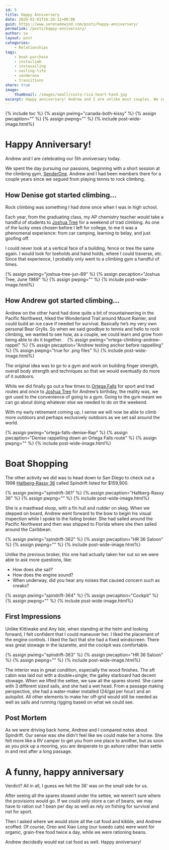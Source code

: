 ```yaml
---
id: 5
title: Happy Anniversary
date: 2020-02-01T16:20:12+00:00
guid: https://www.serenadewind.com/posts/happy-anniversary/
permalink: /posts/happy-anniversary/
author: sw
layout: post
categories:
    - Relationships
tags:
    - boat-purchase
    - instaclimb
    - instasailing
    - sailing-life
    - senderone
    - transitions
share: true
image:
    thumbnail: /images/small/costa-rica-heart-hand.jpg 
excerpt: Happy anniversary! Andrew and I are unlike most couples. We celebrated by climbing and boat shopping on our anniversary. Since life is short, why not spend your time pursuing your passions?
---
```

{% include toc %}
{% assign pwimg="canada-both-kissy" %}
{% assign pwcaption="" %}
{% assign pwpng="" %}
{% include post-wide-image.html%}


# Happy Anniversary!

Andrew and I are celebrating our 5th anniversary today.

We spent the day pursuing our passions, beginning with a short session at the climbing gym, [SenderOne](https://www.senderoneclimbing.com/ "SenderOne"). Andrew and I had been members there for a couple years since we segued from playing tennis to rock climbing.

## How Denise got started climbing...

Rock climbing was something I had done once when I was in high school.

Each year, from the graduating class, my AP chemistry teacher would take a handful of students to [Joshua Tree](/posts/throw-back/ "Joshua Tree") for a weekend of trad climbing. As one of the lucky ones chosen before I left for college, to me it was a phenomenal experience: from car camping, learning to belay, and just goofing off.

I could never look at a vertical face of a building, fence or tree the same again. I would look for toeholds and hand holds, where I could traverse, etc. Since that experience, I probably only went to a climbing gym a handful of times.

{% assign pwimg="joshua-tree-jun-89" %}
{% assign pwcaption="Joshua Tree, June 1989" %}
{% assign pwpng="" %}
{% include post-wide-image.html%}


## How Andrew got started climbing...

Andrew on the other hand had done quite a bit of mountaineering in the Pacific Northwest, hiked the Wonderland Trail around Mount Rainier, and could build an ice cave if needed for survival. Basically he’s my very own personal Bear Grylls. So when we said goodbye to tennis and hello to rock climbing, we wanted to see how, as a couple, we could learn and grow from being able to do it together. 
 
{% assign pwimg="ortega-climbing-andrew-rappel" %}
{% assign pwcaption="Andrew testing anchor before rappelling" %}
{% assign pwpng="true for .png files" %}
{% include post-wide-image.html%}


The original idea was to go to a gym and work on building finger strength, overall body strength and techniques so that we would eventually do more of it outdoors.

While we did finally go out a few times to [Ortega Falls](https://www.mountainproject.com/area/106002993/ortega-falls "Ortega Falls") for sport and trad routes and once to [Joshua Tree](/posts/throw-back/ "Joshua Tree") for Andrew’s birthday, the reality was, we got used to the convenience of going to a gym. Going to the gym meant we can go about doing whatever else we needed to do on the weekend.

With my early retirement coming up, I sense we will now be able to climb more outdoors and perhaps exclusively outdoors as we set sail around the world.

{% assign pwimg="ortega-falls-denise-Rap" %}
{% assign pwcaption="Denise rappelling down an Ortega Falls route" %}
{% assign pwpng="" %}
{% include post-wide-image.html%}


# Boat Shopping

The other activity we did was to head down to San Diego to check out a 1998 [Hallberg-Rassy 36](https://sailboatdata.com/sailboat/hallberg-rassy-36 "Hallberg-Rassy sailboat data") called Spindrift listed for $159,900. 

{% assign pwimg="spindrift-361" %}
{% assign pwcaption="Hallberg-Rassy 36" %}
{% assign pwpng="" %}
{% include post-wide-image.html%}


She is a masthead sloop, with a fin hull and rudder on skeg. When we stepped on board, Andrew went forward to the bow to begin his visual inspection while I spoke to the listing broker. She had sailed around the Pacific Northwest and then was shipped to Florida where she then sailed around the Caribbean.

{% assign pwimg="spindrift-362" %}
{% assign pwcaption="HR 36 Saloon" %}
{% assign pwpng="" %}
{% include post-wide-image.html%}


Unlike the previous broker, this one had actually taken her out so we were able to ask more questions, like:

- How does she sail?
- How does the engine sound?
- When underway, did you hear any noises that caused concern such as creaks?

{% assign pwimg="spindrift-364" %}
{% assign pwcaption="Cockpit" %}
{% assign pwpng="" %}
{% include post-wide-image.html%}


## First Impressions

Unlike Kittiwake and Any Isle, when standing at the helm and looking forward, I felt confident that I could maneuver her. I liked the placement of the engine controls. I liked the fact that she had a fixed windscreen. There was great stowage in the lazarette, and the cockpit was comfortable.

{% assign pwimg="spindrift-363" %}
{% assign pwcaption="HR 36 Saloon" %}
{% assign pwpng="" %}
{% include post-wide-image.html%}


The interior was in great condition, especially the wood finishes. The aft cabin was laid out with a double+single; the galley starboard had decent stowage. When we lifted the settee, we saw all the spares stored. She came with 3 different sized sails, and she had a wet head. From a passage making perspective, she had a water-maker installed (24/gal per hour) and an autopilot. All other elements to make her off-grid would still be needed as well as sails and running rigging based on what we could see.

## Post Mortem

As we were driving back home, Andrew and I compared notes about Spindrift. Our sense was she didn’t feel like we could make her a home. She felt more like a RV camper to get you from one place to another, but as soon as you pick up a mooring, you are desperate to go ashore rather than settle in and rest after a long passage.

# A funny, happy anniversary

Verdict? All in all, I guess we felt the 36’ was on the small side for us.

After seeing all the spares stowed under the settee, we weren’t sure where the provisions would go. If we could only store a can of beans, we may have to ration out 1 bean per day as well as rely on fishing for survival and not for sport.

Then I asked where we would store all the cat food and kibble, and Andrew scoffed. Of course, Oreo and Xiao Long (our tuxedo cats) were wont for organic, grain-free food twice a day, while we were rationing beans.

Andrew decidedly would eat cat food as well. Happy anniversary!